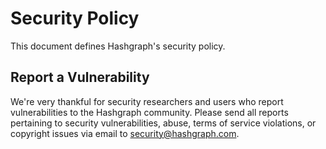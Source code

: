 # Security Policy

This document defines Hashgraph's security policy.

## Report a Vulnerability

We're very thankful for security researchers and users who report vulnerabilities to the Hashgraph community. 
Please send all reports pertaining to security vulnerabilities, abuse, terms of service violations, or copyright issues 
via email to [security@hashgraph.com](mailto:security@hashgraph.com).
